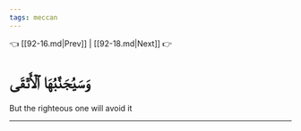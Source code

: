 ```yaml
---
tags: meccan
---
```


👈 [[92-16.md|Prev]] | [[92-18.md|Next]] 👉

# وَسَيُجَنَّبُهَا ٱلۡأَتۡقَى

But the righteous one will avoid it

---

